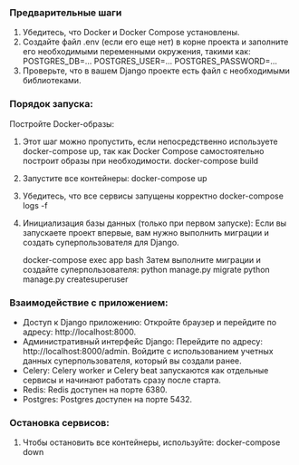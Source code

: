 ### Предварительные шаги
1. Убедитесь, что Docker и Docker Compose установлены.
2. Создайте файл .env (если его еще нет) в корне проекта и заполните его необходимыми переменными окружения, такими как:
    POSTGRES_DB=...
    POSTGRES_USER=...
    POSTGRES_PASSWORD=...
3. Проверьте, что в вашем Django проекте есть файл c необходимыми библиотеками.

### Порядок запуска:
Постройте Docker-образы:
1. Этот шаг можно пропустить, если непосредственно используете docker-compose up, так как Docker Compose самостоятельно построит образы при необходимости.
   docker-compose build
2. Запустите все контейнеры:
   docker-compose up
3. Убедитесь, что все сервисы запущены корректно
   docker-compose logs -f
4. Инициализация базы данных (только при первом запуске):
   Если вы запускаете проект впервые, вам нужно выполнить миграции и создать суперпользователя для Django.

   docker-compose exec app bash
   Затем выполните миграции и создайте суперпользователя:
   python manage.py migrate
   python manage.py createsuperuser
    
### Взаимодействие с приложением:

- Доступ к Django приложению:
    Откройте браузер и перейдите по адресу: http://localhost:8000.
- Административный интерфейс Django:
    Перейдите по адресу: http://localhost:8000/admin. Войдите с использованием учетных данных суперпользователя, 
    который вы создали ранее.
- Celery:
    Celery worker и Celery beat запускаются как отдельные сервисы и начинают работать сразу после старта.
- Redis:
    Redis доступен на порте 6380.
- Postgres:
    Postgres доступен на порте 5432.
    
### Остановка сервисов:
1. Чтобы остановить все контейнеры, используйте:
   docker-compose down
